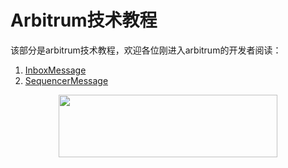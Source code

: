 # Arbitrum技术教程
该部分是arbitrum技术教程，欢迎各位刚进入arbitrum的开发者阅读：

1. [InboxMessage](./inboxMessage.md)
2. [SequencerMessage](./sequencerMessage.md)

<p align="center">
  <img width="350" height="100" src= "https://arbitrum.io/wp-content/uploads/2021/01/cropped-Arbitrum_Horizontal-Logo-Full-color-White-background-scaled-1.jpg" />
</p>